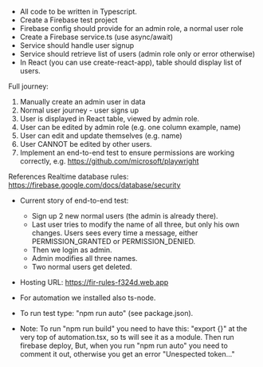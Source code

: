 - All code to be written in Typescript.
- Create a Firebase test project
- Firebase config should provide for an admin role, a normal user role
- Create a Firebase service.ts (use async/await)
- Service should handle user signup
- Service should retrieve list of users (admin role only or error otherwise)
- In React (you can use create-react-app), table should display list of users.

Full journey:
1. Manually create an admin user in data
2. Normal user journey - user signs up
3. User is displayed in React table, viewed by admin role.
4. User can be edited by admin role (e.g. one column example, name)
5. User can edit and update themselves (e.g. name)
6. User CANNOT be edited by other users.
7. Implement an end-to-end test to ensure permissions are working correctly, e.g.  https://github.com/microsoft/playwright  

References
Realtime database rules: https://firebase.google.com/docs/database/security


* Current story of end-to-end test:
    - Sign up 2 new normal users (the admin is already there).
    - Last user tries to modify the name of all three, but only his own changes. Users sees every time a message, either PERMISSION_GRANTED or PERMISSION_DENIED.
    - Then we login as admin.
    - Admin modifies all three names.
    - Two normal users get deleted.


* Hosting URL: https://fir-rules-f324d.web.app
* For automation we installed also ts-node.
* To run test type: "npm run auto" (see package.json).
* Note: To run "npm run build" you need to have this: "export {}" at the very top of automation.tsx, so ts will see it as a module. Then run firebase deploy, But, when you run "npm run auto" you need to comment it out, otherwise you get an error "Unespected token..."